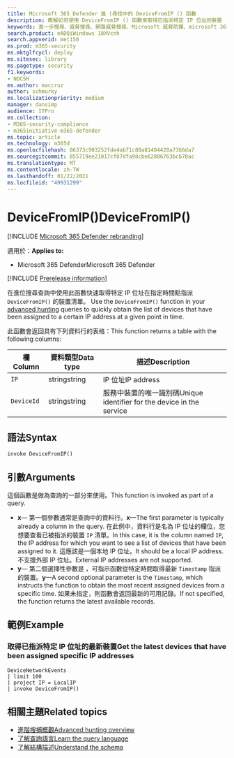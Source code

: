 ```yaml
---
title: Microsoft 365 Defender 進 (尋找中的 DeviceFromIP () 函數
description: 瞭解如何使用 DeviceFromIP () 函數來取得已指派特定 IP 位址的裝置
keywords: 進一步搜尋、威脅搜尋、網路威脅搜尋、Microsoft 威脅防護、microsoft 365、mtp、m365、搜尋、查詢、遙測、架構參考、kusto、裝置、devicefromIP、函數、擴充
search.product: eADQiWindows 10XVcnh
search.appverid: met150
ms.prod: m365-security
ms.mktglfcycl: deploy
ms.sitesec: library
ms.pagetype: security
f1.keywords:
- NOCSH
ms.author: maccruz
author: schmurky
ms.localizationpriority: medium
manager: dansimp
audience: ITPro
ms.collection:
- M365-security-compliance
- m365initiative-m365-defender
ms.topic: article
ms.technology: m365d
ms.openlocfilehash: 86373c903252fde4ab71c80a81404428a7366da7
ms.sourcegitcommit: 855719ee21017cf87dfa98cbe62806763bcb78ac
ms.translationtype: MT
ms.contentlocale: zh-TW
ms.lasthandoff: 01/22/2021
ms.locfileid: "49931299"
---
```

# <a name="devicefromip"></a><span data-ttu-id="b60ce-104">DeviceFromIP()</span><span class="sxs-lookup"><span data-stu-id="b60ce-104">DeviceFromIP()</span></span>

[!INCLUDE [Microsoft 365 Defender rebranding](../includes/microsoft-defender.md)]


<span data-ttu-id="b60ce-105">適用於：</span><span class="sxs-lookup"><span data-stu-id="b60ce-105">**Applies to:**</span></span>
- <span data-ttu-id="b60ce-106">Microsoft 365 Defender</span><span class="sxs-lookup"><span data-stu-id="b60ce-106">Microsoft 365 Defender</span></span>


[!INCLUDE [Prerelease information](../includes/prerelease.md)]


<span data-ttu-id="b60ce-107">在進位搜尋查詢中使用此函數快速取得特定 IP 位址在指定時間點指派 `DeviceFromIP()` 的裝置清單。 [](advanced-hunting-overview.md)</span><span class="sxs-lookup"><span data-stu-id="b60ce-107">Use the `DeviceFromIP()` function in your [advanced hunting](advanced-hunting-overview.md) queries to quickly obtain the list of devices that have been assigned to a certain IP address at a given point in time.</span></span> 

<span data-ttu-id="b60ce-108">此函數會返回具有下列資料行的表格：</span><span class="sxs-lookup"><span data-stu-id="b60ce-108">This function returns a table with the following columns:</span></span>

| <span data-ttu-id="b60ce-109">欄</span><span class="sxs-lookup"><span data-stu-id="b60ce-109">Column</span></span> | <span data-ttu-id="b60ce-110">資料類型</span><span class="sxs-lookup"><span data-stu-id="b60ce-110">Data type</span></span> | <span data-ttu-id="b60ce-111">描述</span><span class="sxs-lookup"><span data-stu-id="b60ce-111">Description</span></span> |
|------------|-------------|-------------|
| `IP` | <span data-ttu-id="b60ce-112">string</span><span class="sxs-lookup"><span data-stu-id="b60ce-112">string</span></span> | <span data-ttu-id="b60ce-113">IP 位址</span><span class="sxs-lookup"><span data-stu-id="b60ce-113">IP address</span></span>  |
| `DeviceId` | <span data-ttu-id="b60ce-114">string</span><span class="sxs-lookup"><span data-stu-id="b60ce-114">string</span></span> | <span data-ttu-id="b60ce-115">服務中裝置的唯一識別碼</span><span class="sxs-lookup"><span data-stu-id="b60ce-115">Unique identifier for the device in the service</span></span> |


## <a name="syntax"></a><span data-ttu-id="b60ce-116">語法</span><span class="sxs-lookup"><span data-stu-id="b60ce-116">Syntax</span></span>

```kusto
invoke DeviceFromIP()
```

## <a name="arguments"></a><span data-ttu-id="b60ce-117">引數</span><span class="sxs-lookup"><span data-stu-id="b60ce-117">Arguments</span></span>

<span data-ttu-id="b60ce-118">這個函數是做為查詢的一部分來使用。</span><span class="sxs-lookup"><span data-stu-id="b60ce-118">This function is invoked as part of a query.</span></span>

- <span data-ttu-id="b60ce-119">**x**— 第一個參數通常是查詢中的資料行。</span><span class="sxs-lookup"><span data-stu-id="b60ce-119">**x**—The first parameter is typically already a column in the query.</span></span> <span data-ttu-id="b60ce-120">在此例中，資料行是名為 IP 位址的欄位，您想要查看已被指派的裝置 `IP` 清單。</span><span class="sxs-lookup"><span data-stu-id="b60ce-120">In this case, it is the column named `IP`, the IP address for which you want to see a list of devices that have been assigned to it.</span></span> <span data-ttu-id="b60ce-121">這應該是一個本地 IP 位址。</span><span class="sxs-lookup"><span data-stu-id="b60ce-121">It should be a local IP address.</span></span> <span data-ttu-id="b60ce-122">不支援外部 IP 位址。</span><span class="sxs-lookup"><span data-stu-id="b60ce-122">External IP addresses are not supported.</span></span>
- <span data-ttu-id="b60ce-123">**y**— 第二個選擇性參數是 ，可指示函數從特定時間取得最新 `Timestamp` 指派的裝置。</span><span class="sxs-lookup"><span data-stu-id="b60ce-123">**y**—A second optional parameter is the `Timestamp`, which instructs the function to obtain the most recent assigned devices from a specific time.</span></span> <span data-ttu-id="b60ce-124">如果未指定，則函數會返回最新的可用記錄。</span><span class="sxs-lookup"><span data-stu-id="b60ce-124">If not specified, the function returns the latest available records.</span></span>

## <a name="example"></a><span data-ttu-id="b60ce-125">範例</span><span class="sxs-lookup"><span data-stu-id="b60ce-125">Example</span></span>


### <a name="get-the-latest-devices-that-have-been-assigned-specific-ip-addresses"></a><span data-ttu-id="b60ce-126">取得已指派特定 IP 位址的最新裝置</span><span class="sxs-lookup"><span data-stu-id="b60ce-126">Get the latest devices that have been assigned specific IP addresses</span></span>

```kusto
DeviceNetworkEvents 
| limit 100 
| project IP = LocalIP 
| invoke DeviceFromIP()
```

## <a name="related-topics"></a><span data-ttu-id="b60ce-127">相關主題</span><span class="sxs-lookup"><span data-stu-id="b60ce-127">Related topics</span></span>
- [<span data-ttu-id="b60ce-128">進階搜捕概觀</span><span class="sxs-lookup"><span data-stu-id="b60ce-128">Advanced hunting overview</span></span>](advanced-hunting-overview.md)
- [<span data-ttu-id="b60ce-129">了解查詢語言</span><span class="sxs-lookup"><span data-stu-id="b60ce-129">Learn the query language</span></span>](advanced-hunting-query-language.md)
- [<span data-ttu-id="b60ce-130">了解結構描述</span><span class="sxs-lookup"><span data-stu-id="b60ce-130">Understand the schema</span></span>](advanced-hunting-schema-tables.md)
